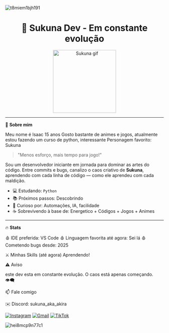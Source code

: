 ![t8miem1bjh191](https://github.com/user-attachments/assets/2ad34dcd-200e-4276-96a7-cbf689095f8c)

<h1 align="center">👹 Sukuna Dev - Em constante evolução</h1>

<p align="center">
  <img src="https://media.giphy.com/media/zOvBKUUEERdNm/giphy.gif" width="200" alt="Sukuna gif"/>
</p>

---

🧠 **Sobre mim**

Meu nome é Isaac
15 anos
Gosto bastante de animes e jogos, atualmente estou fazendo um curso de python, interessante
Personagem favorito: Sukuna


> "Menos esforço, mais tempo para jogo!"

Sou um desenvolvedor iniciante em jornada para dominar as artes do código. Entre commits e bugs, canalizo o caos criativo de **Sukuna**, aprendendo com cada linha de código — como ele aprendeu com cada maldição.

- 💻 Estudando: `Python`
- 📚 Próximos passos: Descobrindo
- 🧩 Curioso por: Automações, IA, facilidade
- ☕ Sobrevivendo à base de: Energetico + Códigos + Jogos + Animes

---

🔥 **Stats**

🩸 IDE preferida: VS Code
🩸 Linguagem favorita até agora: Sei lá
🩸 Cometendo bugs desde: 2025

⚔️ Minhas Skills (até agora)
Aprendendo!

⚠️ Aviso

este dev esta em constante evolução.
O caos está apenas começando. 👁️‍🗨️

📫 Fale comigo

✉️ Discord: sukuna_aka_akira

[![Instagram](https://img.shields.io/badge/Instagram-E4405F?style=for-the-badge&logo=instagram&logoColor=white)](https://instagram.com/akira_gh0st) [![Gmail](https://img.shields.io/badge/Gmail-D14836?style=for-the-badge&logo=gmail&logoColor=white)](mailto:isaacsalesoliver@gmail.com) [![TikTok](https://img.shields.io/badge/TikTok-000000?style=for-the-badge&logo=tiktok&logoColor=white)](https://www.tiktok.com/@akira_gh0st)



![hei8mcp9n77c1](https://github.com/user-attachments/assets/a142649e-3e47-41d8-b392-268ea646d2a5)

